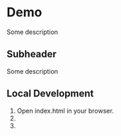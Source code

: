 # Demo


Some description

## Subheader

Some description

## Local Development

1. Open index.html in your browser.
2.
3.
